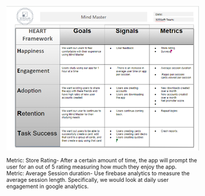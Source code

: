 ![heartframework](./heartframework.jpeg) 

Metric: Store Rating- After a certain amount of time, the app will prompt the user for an out of 5 rating measuring how much they enjoy the app.   
Metric: Average Session duration- Use firebase analytics to measure the average session length. Specifically, we would look at daily user engagement in google analytics.  
